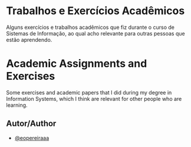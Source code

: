 # Trabalhos e Exercícios Acadêmicos

Alguns exercícios e trabalhos acadêmicos que fiz durante o curso de Sistemas de Informação, ao qual acho relevante para outras pessoas que estão aprendendo.


# Academic Assignments and Exercises

Some exercises and academic papers that I did during my degree in Information Systems, which I think are relevant for other people who are learning.


## Autor/Author

- [@eopereiraaa](https://github.com/eopereiraaa)

